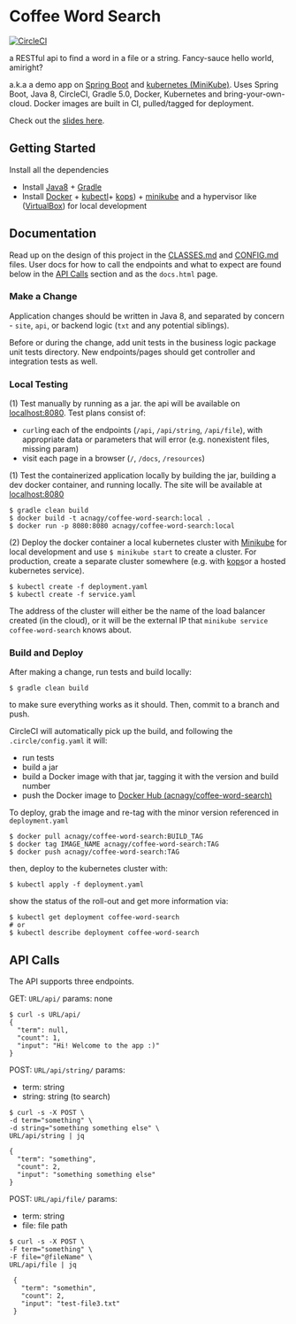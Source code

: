 # Coffee Word Search  
[![CircleCI](https://circleci.com/gh/acnagy/coffee-word-search.svg?style=svg&circle-token=7cc52e080d42dfd58a72c980b4cff2d1dea69bc8)](https://circleci.com/gh/acnagy/coffee-word-search)

a RESTful api to find a word in a file or a string. Fancy-sauce hello world, amiright? 

a.k.a a demo app on [Spring Boot](https://spring.io) and [kubernetes (MiniKube)](https://kubernetes.io). 
Uses Spring Boot, Java 8, CircleCI, Gradle 5.0, Docker, Kubernetes and bring-your-own-cloud. 
Docker images are built in CI, pulled/tagged for deployment.

Check out the [slides here](http://slides.cs422.geckoandginko.live).

## Getting Started 
 
Install all the dependencies
 - Install [Java8](https://www.oracle.com/technetwork/java/javase/overview/java8-2100321.html) + [Gradle](https://gradle.org/install/)
 - Install [Docker](https://docs.docker.com/install/) + [kubectl](https://kubernetes.io/docs/tasks/tools/install-kubectl/)+ [kops](https://kubernetes.io/docs/setup/custom-cloud/kops/)) + [minikube](https://kubernetes.io/docs/tasks/tools/install-minikube/) and a hypervisor like ([VirtualBox](https://www.virtualbox.org/wiki/Downloads)) for local development

## Documentation

Read up on the design of this project in the [CLASSES.md](/CLASSES.md) and [CONFIG.md](/CONFIG.md) files. User docs for how to call the endpoints and what to expect are found below in the [API Calls](#API-Calls) section and as the `docs.html` page. 

### Make a Change
Application changes should be written in Java 8, and separated by concern - `site`, `api`, or backend logic (`txt` and any potential siblings).

Before or during the change, add unit tests in the business logic package unit tests directory. New endpoints/pages should get controller and integration tests as well. 

### Local Testing
(1) Test manually by running as a jar. the api will be available on [localhost:8080](http://localhost:8080/). Test plans consist of:
 - `curl`ing each of the endpoints (`/api`, `/api/string`, `/api/file`), with appropriate data or parameters that will error (e.g. nonexistent files, missing param)
 - visit each page in a browser (`/`, `/docs`, `/resources`)

(1) Test the containerized application locally by building the jar, building a dev docker container, and running locally. The site will be available at [localhost:8080](http://localhost:8080)

```
$ gradle clean build
$ docker build -t acnagy/coffee-word-search:local .
$ docker run -p 8080:8080 acnagy/coffee-word-search:local
```

(2) Deploy the docker container a local kubernetes cluster with [Minikube](https://kubernetes.io/docs/setup/minikube/) for local development and use `$ minikube start` to create a cluster. For production, create a separate cluster somewhere (e.g. with [kops](https://kubernetes.io/docs/setup/custom-cloud/kops/)or a hosted kubernetes service).

```
$ kubectl create -f deployment.yaml
$ kubectl create -f service.yaml  
```

The address of the cluster will either be the name of the load balancer created (in the cloud), or it will be the external IP that `minikube service coffee-word-search` knows about. 

### Build and Deploy
After making a change, run tests and build locally:

```
$ gradle clean build
```
 
to make sure everything works as it should. Then, commit to a branch and push. 

CircleCI will automatically pick up the build, and following the `.circle/config.yaml` it will: 
 - run tests
 - build a jar
 - build a Docker image with that jar, tagging it with the version and build number
 - push the Docker image to [Docker Hub (acnagy/coffee-word-search)](https://cloud.docker.com/u/acnagy/repository/docker/acnagy/coffee-word-search) 

To deploy, grab the image and re-tag with the minor version referenced in `deployment.yaml`

```
$ docker pull acnagy/coffee-word-search:BUILD_TAG
$ docker tag IMAGE_NAME acnagy/coffee-word-search:TAG
$ docker push acnagy/coffee-word-search:TAG
```

then, deploy to the kubernetes cluster with:

```
$ kubectl apply -f deployment.yaml
```

show the status of the roll-out and get more information via: 

```
$ kubectl get deployment coffee-word-search
# or
$ kubectl describe deployment coffee-word-search
```

## API Calls 

The API supports three endpoints. 

GET: `URL/api/`
params: none

```
$ curl -s URL/api/
{
  "term": null,
  "count": 1,
  "input": "Hi! Welcome to the app :)"
}

```

POST: `URL/api/string/`
params:
  - term: string
  - string: string (to search)

```
$ curl -s -X POST \
-d term="something" \
-d string="something something else" \
URL/api/string | jq

{
  "term": "something",
  "count": 2,
  "input": "something something else"
}

```

POST: `URL/api/file/`
params: 
 - term: string
 - file: file path

```
$ curl -s -X POST \
-F term="something" \
-F file="@fileName" \
URL/api/file | jq

 {
   "term": "somethin",
   "count": 2,
   "input": "test-file3.txt"
 }
```
